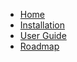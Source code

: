 * [Home](/README.md)
* [Installation](installation/README.md)
* [User Guide](user-guide/README.md)
* [Roadmap](roadmap/README.md)